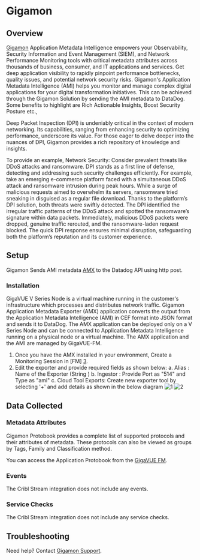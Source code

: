 # Gigamon

## Overview
[Gigamon][1]  Application Metadata Intelligence empowers your Observability, Security Information and Event Management (SIEM), and Network Performance Monitoring tools with critical metadata attributes across thousands of business, consumer, and IT applications and services. Get deep application visibility to rapidly pinpoint performance bottlenecks, quality issues, and potential network security risks. Gigamon's Application Metadata Intelligence (AMI) helps you monitor and manage complex digital applications for your digital transformation initiatives. This can be achieved through the Gigamon Solution by sending the AMI metadata to DataDog. Some benefits to highlight are Rich Actionable Insights, Boost Security Posture etc.,

Deep Packet Inspection (DPI) is undeniably critical in the context of modern networking. Its capabilities, ranging from enhancing security to optimizing performance, underscore its value. For those eager to delve deeper into the nuances of DPI, Gigamon provides a rich repository of knowledge and insights.

To provide an example, Network Security: Consider prevalent threats like DDoS attacks and ransomware. DPI stands as a first line of defense, detecting and addressing such security challenges efficiently. For example, take an emerging e-commerce platform faced with a simultaneous DDoS attack and ransomware intrusion during peak hours. While a surge of malicious requests aimed to overwhelm its servers, ransomware tried sneaking in disguised as a regular file download. Thanks to the platform’s DPI solution, both threats were swiftly detected. The DPI identified the irregular traffic patterns of the DDoS attack and spotted the ransomware’s signature within data packets. Immediately, malicious DDoS packets were dropped, genuine traffic rerouted, and the ransomware-laden request blocked. The quick DPI response ensures minimal disruption, safeguarding both the platform’s reputation and its customer experience.


## Setup
Gigamon Sends AMI metadata [AMX][2] to the Datadog API using http post. 

### Installation

GigaVUE V Series Node is a virtual machine running in the customer's infrastructure which processes and distributes network traffic.  Gigamon Application Metadata Exporter (AMX) application converts the output from the Application Metadata Intelligence (AMI) in CEF format into JSON format and sends it to DataDog. The AMX application can be deployed only on a V Series Node and can be connected to Application Metadata Intelligence running on a physical node or a virtual machine. The AMX application and the AMI are managed by GigaVUE-FM. 

1. Once you have the AMX installed in your environment, Create a Monitoring Session  in [FM] [3]. 
2. Edit the exporter and provide required fields as shown below:
    a. Alias : Name of the Exporter (String )
    b. Ingestor : Provide Port as "514" and Type as "ami"
    c. Cloud Tool Exports: Create new exporter tool by selecting '+' and add details as shown in the below diagram 
    ![1](https://raw.githubusercontent.com/DataDog/integrations-extras/master/gigamon/images/images/gigamon1.png)
    ![2](https://raw.githubusercontent.com/DataDog/integrations-extras/master/gigamon/images/images/gigamon2.png)

## Data Collected
### Metadata Attributes
Gigamon Protobook provides a complete list of supported protocols and their attributes of metadata. These protocols can also be viewed as groups by Tags, Family and Classification method.

You can access the Application Protobook from the [GigaVUE FM][4].

### Events
The Cribl Stream integration does not include any events.
### Service Checks
The Cribl Stream integration does not include any service checks.

## Troubleshooting
Need help? Contact [Gigamon Support][5].

[1]: http://gigamon.com
[2]: https://docs.gigamon.com/doclib61/Content/GV-Cloud-V-Series-Applications/Observability-Gareway_Application.html?tocpath=GigaVUE%20Cloud%20Suite%7CGigaVUE%20V%20Series%20Application%7CApplication%20Intelligence%7C_____4
[3]: https://docs.gigamon.com/doclib66/Content/GigaVUE_Cloud_Suites.html?tocpath=GigaVUE%20Cloud%20Suite%7C_____0
[4]: https://docs.gigamon.com/doclib66/Content/GV-GigaSMART/Application%20Protocol%20Bundle.html
[5]: https://www.gigamon.com/support/support-and-services/contact-support.html
